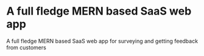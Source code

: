 # A full fledge MERN based SaaS web app
A full fledge MERN based SaaS web app for surveying and getting feedback from customers
